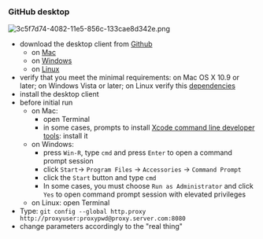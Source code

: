 ### GitHub desktop
![3c5f7d74-4082-11e5-856c-133cae8d342e.png](https://bitbucket.org/repo/nrpzj4/images/734357948-3c5f7d74-4082-11e5-856c-133cae8d342e.png)
* download the desktop client from [Github](https://desktop.github.com/)
	- on [Mac](https://desktop.github.com/)
	- on [Windows](https://desktop.github.com/)
	- on [Linux](https://aur.archlinux.org/packages/github-desktop/)
* verify that you meet the minimal requirements: on Mac OS X 10.9 or later; on Windows Vista or later; on Linux verify this [dependencies](https://aur.archlinux.org/packages/github-desktop/)
* install the desktop client
* before initial run
	- on Mac: 
		- open Terminal
		- in some cases, prompts to install [Xcode command line developer tools](https://developer.apple.com/download/more/): install it
	- on Windows: 
		- press `Win-R`, type `cmd` and press `Enter` to open a command prompt session
		- click `Start`-> `Program Files` -> `Accessories` -> `Command Prompt`
		- click the `Start` button and type `cmd`
		- In some cases, you must choose `Run as Administrator` and click `Yes` to open command prompt session with elevated privileges
	- on Linux: open Terminal
* Type: `git config --global http.proxy http://proxyuser:proxypwd@proxy.server.com:8080`
* change parameters accordingly to the "real thing"
